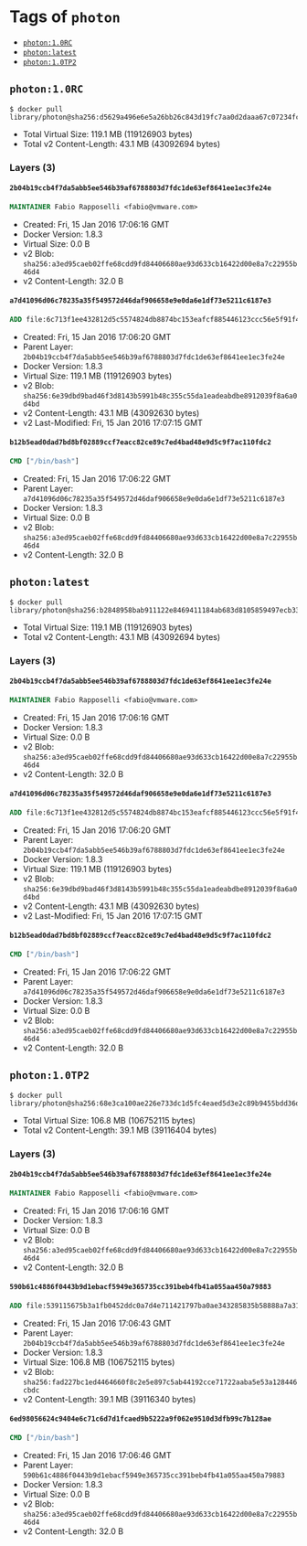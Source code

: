 <!-- THIS FILE IS GENERATED VIA '.template-helpers/generate-tag-details.pl' -->

# Tags of `photon`

-	[`photon:1.0RC`](#photon10rc)
-	[`photon:latest`](#photonlatest)
-	[`photon:1.0TP2`](#photon10tp2)

## `photon:1.0RC`

```console
$ docker pull library/photon@sha256:d5629a496e6e5a26bb26c843d19fc7aa0d2daaa67c07234fc9b527329dbd8db5
```

-	Total Virtual Size: 119.1 MB (119126903 bytes)
-	Total v2 Content-Length: 43.1 MB (43092694 bytes)

### Layers (3)

#### `2b04b19ccb4f7da5abb5ee546b39af6788803d7fdc1de63ef8641ee1ec3fe24e`

```dockerfile
MAINTAINER Fabio Rapposelli <fabio@vmware.com>
```

-	Created: Fri, 15 Jan 2016 17:06:16 GMT
-	Docker Version: 1.8.3
-	Virtual Size: 0.0 B
-	v2 Blob: `sha256:a3ed95caeb02ffe68cdd9fd84406680ae93d633cb16422d00e8a7c22955b46d4`
-	v2 Content-Length: 32.0 B

#### `a7d41096d06c78235a35f549572d46daf906658e9e0da6e1df73e5211c6187e3`

```dockerfile
ADD file:6c713f1ee432812d5c5574824db8874bc153eafcf885446123ccc56e5f91f47b in /
```

-	Created: Fri, 15 Jan 2016 17:06:20 GMT
-	Parent Layer: `2b04b19ccb4f7da5abb5ee546b39af6788803d7fdc1de63ef8641ee1ec3fe24e`
-	Docker Version: 1.8.3
-	Virtual Size: 119.1 MB (119126903 bytes)
-	v2 Blob: `sha256:6e39dbd9bad46f3d8143b5991b48c355c55da1eadeabdbe8912039f8a6a0d4bd`
-	v2 Content-Length: 43.1 MB (43092630 bytes)
-	v2 Last-Modified: Fri, 15 Jan 2016 17:07:15 GMT

#### `b12b5ead0dad7bd8bf02889ccf7eacc82ce89c7ed4bad48e9d5c9f7ac110fdc2`

```dockerfile
CMD ["/bin/bash"]
```

-	Created: Fri, 15 Jan 2016 17:06:22 GMT
-	Parent Layer: `a7d41096d06c78235a35f549572d46daf906658e9e0da6e1df73e5211c6187e3`
-	Docker Version: 1.8.3
-	Virtual Size: 0.0 B
-	v2 Blob: `sha256:a3ed95caeb02ffe68cdd9fd84406680ae93d633cb16422d00e8a7c22955b46d4`
-	v2 Content-Length: 32.0 B

## `photon:latest`

```console
$ docker pull library/photon@sha256:b2848958bab911122e8469411184ab683d8105859497ecb33bb9f3760ace6ce0
```

-	Total Virtual Size: 119.1 MB (119126903 bytes)
-	Total v2 Content-Length: 43.1 MB (43092694 bytes)

### Layers (3)

#### `2b04b19ccb4f7da5abb5ee546b39af6788803d7fdc1de63ef8641ee1ec3fe24e`

```dockerfile
MAINTAINER Fabio Rapposelli <fabio@vmware.com>
```

-	Created: Fri, 15 Jan 2016 17:06:16 GMT
-	Docker Version: 1.8.3
-	Virtual Size: 0.0 B
-	v2 Blob: `sha256:a3ed95caeb02ffe68cdd9fd84406680ae93d633cb16422d00e8a7c22955b46d4`
-	v2 Content-Length: 32.0 B

#### `a7d41096d06c78235a35f549572d46daf906658e9e0da6e1df73e5211c6187e3`

```dockerfile
ADD file:6c713f1ee432812d5c5574824db8874bc153eafcf885446123ccc56e5f91f47b in /
```

-	Created: Fri, 15 Jan 2016 17:06:20 GMT
-	Parent Layer: `2b04b19ccb4f7da5abb5ee546b39af6788803d7fdc1de63ef8641ee1ec3fe24e`
-	Docker Version: 1.8.3
-	Virtual Size: 119.1 MB (119126903 bytes)
-	v2 Blob: `sha256:6e39dbd9bad46f3d8143b5991b48c355c55da1eadeabdbe8912039f8a6a0d4bd`
-	v2 Content-Length: 43.1 MB (43092630 bytes)
-	v2 Last-Modified: Fri, 15 Jan 2016 17:07:15 GMT

#### `b12b5ead0dad7bd8bf02889ccf7eacc82ce89c7ed4bad48e9d5c9f7ac110fdc2`

```dockerfile
CMD ["/bin/bash"]
```

-	Created: Fri, 15 Jan 2016 17:06:22 GMT
-	Parent Layer: `a7d41096d06c78235a35f549572d46daf906658e9e0da6e1df73e5211c6187e3`
-	Docker Version: 1.8.3
-	Virtual Size: 0.0 B
-	v2 Blob: `sha256:a3ed95caeb02ffe68cdd9fd84406680ae93d633cb16422d00e8a7c22955b46d4`
-	v2 Content-Length: 32.0 B

## `photon:1.0TP2`

```console
$ docker pull library/photon@sha256:68e3ca100ae226e733dc1d5fc4eaed5d3e2c89b9455bdd36d0296b05002f2098
```

-	Total Virtual Size: 106.8 MB (106752115 bytes)
-	Total v2 Content-Length: 39.1 MB (39116404 bytes)

### Layers (3)

#### `2b04b19ccb4f7da5abb5ee546b39af6788803d7fdc1de63ef8641ee1ec3fe24e`

```dockerfile
MAINTAINER Fabio Rapposelli <fabio@vmware.com>
```

-	Created: Fri, 15 Jan 2016 17:06:16 GMT
-	Docker Version: 1.8.3
-	Virtual Size: 0.0 B
-	v2 Blob: `sha256:a3ed95caeb02ffe68cdd9fd84406680ae93d633cb16422d00e8a7c22955b46d4`
-	v2 Content-Length: 32.0 B

#### `590b61c4886f0443b9d1ebacf5949e365735cc391beb4fb41a055aa450a79883`

```dockerfile
ADD file:539115675b3a1fb0452ddc0a7d4e711421797ba0ae343285835b58888a7a3163 in /
```

-	Created: Fri, 15 Jan 2016 17:06:43 GMT
-	Parent Layer: `2b04b19ccb4f7da5abb5ee546b39af6788803d7fdc1de63ef8641ee1ec3fe24e`
-	Docker Version: 1.8.3
-	Virtual Size: 106.8 MB (106752115 bytes)
-	v2 Blob: `sha256:fad227bc1ed4464660f8c2e5e897c5ab44192cce71722aaba5e53a128446cbdc`
-	v2 Content-Length: 39.1 MB (39116340 bytes)

#### `6ed98056624c9404e6c71c6d7d1fcaed9b5222a9f062e9510d3dfb99c7b128ae`

```dockerfile
CMD ["/bin/bash"]
```

-	Created: Fri, 15 Jan 2016 17:06:46 GMT
-	Parent Layer: `590b61c4886f0443b9d1ebacf5949e365735cc391beb4fb41a055aa450a79883`
-	Docker Version: 1.8.3
-	Virtual Size: 0.0 B
-	v2 Blob: `sha256:a3ed95caeb02ffe68cdd9fd84406680ae93d633cb16422d00e8a7c22955b46d4`
-	v2 Content-Length: 32.0 B

